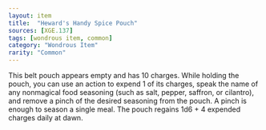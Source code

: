```yaml
---
layout: item
title:  "Heward's Handy Spice Pouch"
sources: [XGE.137]
tags: [wondrous item, common]
category: "Wondrous Item"
rarity: "Common"
---
```


This belt pouch appears empty and has 10 charges. While holding the pouch, you can use an action to expend 1 of its charges, speak the name of any nonmagical food seasoning (such as salt, pepper, saffron, or cilantro), and remove a pinch of the desired seasoning from the pouch. A pinch is enough to season a single meal. The pouch regains 1d6 + 4 expended charges daily at dawn.